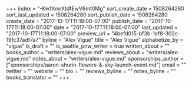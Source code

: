 +++
index = "-KwfXmrXtdfEwV6mt0Mg"
sort_create_date = 1508264280
sort_last_updated = 1508264280
sort_publish_date = 1508264280
create_date = "2017-10-17T11:18:00-07:00"
publish_date = "2017-10-17T11:18:00-07:00"
date = "2017-10-17T11:18:00-07:00"
last_updated = "2017-10-17T11:18:00-07:00"
preview_url = "4befd015-bf3b-1ef8-302c-19fc37adf7a7"
byline = "Alex Vigue"
title = "Alex Vigue"
alphabetize_by = "vigue"
is_draft = ""
is_seattle_pnw_writer = true
written_about = ""
books_author = "writers/alex-vigue.md"
reviews_about = "writers/alex-vigue.md"
notes_about = "writers/alex-vigue.md"
sponsorships_author = ["sponsorships/aaron-shurin-flowers-&-sky-launch-event.md"]
email = ""
twitter = ""
website = ""
bio = ""
reviews_byline = ""
notes_byline = ""
books_translator = ""
+++
